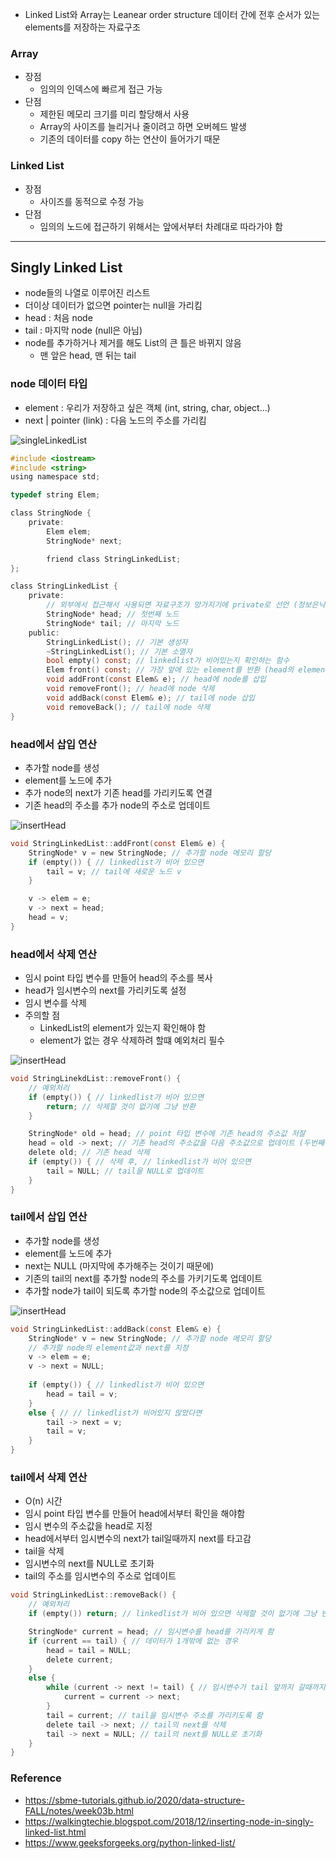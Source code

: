 - Linked List와 Array는 Leanear order structure 데이터 간에 전후 순서가 있는 elements를 저장하는 자료구조

### Array
- 장점
    - 임의의 인덱스에 빠르게 접근 가능
- 단점
    - 제한된 메모리 크기를 미리 할당해서 사용
    - Array의 사이즈를 늘리거나 줄이려고 하면 오버헤드 발생
    - 기존의 데이터를 copy 하는 연산이 들어가기 때문
### Linked List
- 장점
    - 사이즈를 동적으로 수정 가능
- 단점
    - 임의의 노드에 접근하기 위해서는 앞에서부터 차례대로 따라가야 함

---

## Singly Linked List
- node들의 나열로 이루어진 리스트
- 더이상 데이터가 없으면 pointer는 null을 가리킴
- head : 처음 node
- tail : 마지막 node (null은 아님)
- node를 추가하거나 제거를 해도 List의 큰 틀은 바뀌지 않음
    - 맨 앞은 head, 맨 뒤는 tail

### node 데이터 타입
- element : 우리가 저장하고 싶은 객체 (int, string, char, object...)
- next | pointer (link) : 다음 노드의 주소를 가리킴

![singleLinkedList](./img/singly_linked_list.png)

```c
#include <iostream>
#include <string>
using namespace std;

typedef string Elem;

class StringNode {
    private:
        Elem elem;
        StringNode* next;

        friend class StringLinkedList;
};

class StringLinkedList {
    private:
        // 외부에서 접근해서 사용되면 자료구조가 망가지기에 private로 선언 (정보은닉)
        StringNode* head; // 첫번째 노드
        StringNode* tail; // 마지막 노드
    public:
        StringLinkedList(); // 기본 생성자
        ~StringLinkedList(); // 기본 소멸자
        bool empty() const; // linkedlist가 비어있는지 확인하는 함수
        Elem front() const; // 가장 앞에 있는 element를 반환 (head의 element 반환)
        void addFront(const Elem& e); // head에 node를 삽입
        void removeFront(); // head에 node 삭제
        void addBack(const Elem& e); // tail에 node 삽입
        void removeBack(); // tail에 node 삭제
}
```

### head에서 삽입 연산
- 추가할 node를 생성
- element를 노드에 추가
- 추가 node의 next가 기존 head를 가리키도록 연결
- 기존 head의 주소를 추가 node의 주소로 업데이트

![insertHead](./img/singly_linked_list_head_add.png)

``` c
void StringLinkedList::addFront(const Elem& e) {
    StringNode* v = new StringNode; // 추가할 node 메모리 할당
    if (empty()) { // linkedlist가 비어 있으면
        tail = v; // tail에 새로운 노드 v
    }

    v -> elem = e;
    v -> next = head;
    head = v;
}
```
### head에서 삭제 연산
- 임시 point 타입 변수를 만들어 head의 주소를 복사
- head가 임시변수의 next를 가리키도록 설정
- 임시 변수를 삭제
- 주의할 점
    - LinkedList의 element가 있는지 확인해야 함
    - element가 없는 경우 삭제하려 할떄 예외처리 필수

![insertHead](./img/singly_linked_list_head_delete.png)

``` c
void StringLinekdList::removeFront() {
    // 예외처리
    if (empty()) { // linkedlist가 비어 있으면
        return; // 삭제할 것이 없기에 그냥 반환
    }

    StringNode* old = head; // point 타입 변수에 기존 head의 주소값 저잘
    head = old -> next; // 기존 head의 주소값을 다음 주소값으로 업데이트 (두번째 element를 가리킴)
    delete old; // 기존 head 삭제
    if (empty()) { // 삭제 후, // linkedlist가 비어 있으면
        tail = NULL; // tail을 NULL로 업데이트
    }
}
```

### tail에서 삽입 연산
- 추가할 node를 생성
- element를 노드에 추가
- next는 NULL (마지막에 추가해주는 것이기 때문에)
- 기존의 tail의 next를 추가할 node의 주소를 가키기도록 업데이트
- 추가할 node가 tail이 되도록 추가할 node의 주소값으로 업데이트

![insertHead](./img/singly_linked_list_tail_add.png)

``` c
void StringLinkedList::addBack(const Elem& e) {
    StringNode* v = new StringNode; // 추가할 node 메모리 할당
    // 추가할 node의 element값과 next를 지정
    v -> elem = e;
    v -> next = NULL;
    
    if (empty()) { // linkedlist가 비어 있으면
        head = tail = v;
    }
    else { // // linkedlist가 비어있지 않았다면
        tail -> next = v;
        tail = v;
    }
}
```

### tail에서 삭제 연산
- O(n) 시간
- 임시 point 타입 변수를 만들어 head에서부터 확인을 해야함
- 임시 변수의 주소값을 head로 지정
- head에서부터 임시변수의 next가 tail일때까지 next를 타고감
- tail을 삭제
- 임시변수의 next를 NULL로 초기화
- tail의 주소를 임시변수의 주소로 업데이트

``` c
void StringLinkedList::removeBack() {
    // 예외처리
    if (empty()) return; // linkedlist가 비어 있으면 삭제할 것이 없기에 그냥 반환

    StringNode* current = head; // 임시변수를 head를 가리키게 함
    if (current == tail) { // 데이터가 1개밖에 없는 경우
        head = tail = NULL;
        delete current;
    }
    else {
        while (current -> next != tail) { // 임시변수가 tail 앞까지 갈때까지 next를 타고감
            current = current -> next;
        }
        tail = current; // tail을 임시변수 주소를 가리키도록 함
        delete tail -> next; // tail의 next를 삭제
        tail -> next = NULL; // tail의 next를 NULL로 초기화
    }
}
```


### Reference
- https://sbme-tutorials.github.io/2020/data-structure-FALL/notes/week03b.html
- https://walkingtechie.blogspot.com/2018/12/inserting-node-in-singly-linked-list.html
- https://www.geeksforgeeks.org/python-linked-list/